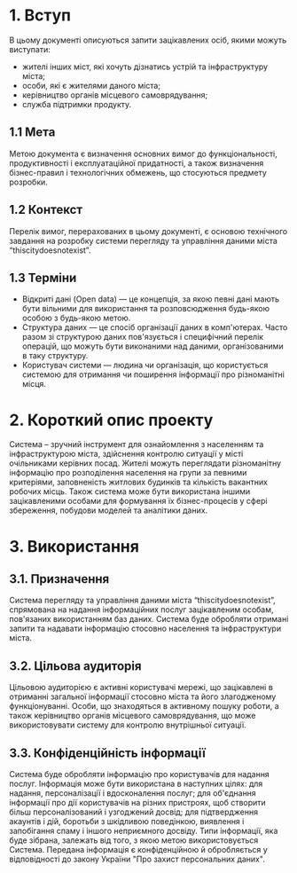 # 1. Вступ 
В цьому документі описуються запити зацікавлених осіб, якими можуть виступати:
* жителі інших міст, які хочуть дізнатись устрій та інфраструктуру міста;
* особи, які є жителями даного міста;
* керівництво органів місцевого самоврядування;
* служба підтримки продукту.
## 1.1 Мета
Метою документа є визначення основних вимог до функціональності, продуктивності і експлуатаційної придатності, а також визначення бізнес-правил і технологічних обмежень, що стосуються предмету розробки.
## 1.2 Контекст 
Перелік вимог, перерахованих в цьому документі, є основою технічного завдання на розробку системи перегляду та управління даними міста “thiscitydoesnotexist”.
## 1.3 Терміни
* Відкриті дані (Open data) — це концепція, за якою певні дані мають бути вільними для використання та розповсюдження будь-якою особою з будь-якою метою.
* Cтруктура даних — це спосіб організації даних в комп'ютерах. Часто разом зі структурою даних пов'язується і специфічний перелік операцій, що можуть бути виконаними над даними, організованими в таку структуру.
* Користувач cистеми — людина чи організація, що користується cистемою для отримання чи поширення інформації про різноманітні місця.
# 2.  Короткий опис проекту
Система – зручний інструмент для ознайомлення з населенням та інфраструктурою міста, здійснення контролю ситуації у місті очільниками керівних посад. Жителі можуть переглядати різноманітну інформацію про розподілення населення на групи за певними критеріями, заповненість житлових будинків та кількість вакантних робочих місць. Також система може бути використана іншими зацікавленими особами для формування їх бізнес-процесів у сфері збереження, побудови моделей та аналітики даних.
# 3. Використання
## 3.1. Призначення
Система перегляду та управління даними міста “thiscitydoesnotexist”,  спрямована на надання інформаційних послуг зацікавленим особам, пов'язаних використанням баз даних. Система буде обробляти отримані запити та надавати інформацію стосовно населення та інфраструктури міста. 
## 3.2. Цільова аудиторія
Цільовою аудиторією є активні користувачі мережі, що зацікавлені в отриманні загальної інформації стосовно міста та його злагодженому функціонуванні. Особи, що знаходяться в активному пошуку роботи, а також керівництво органів місцевого самоврядування, що може використовувати систему для контролю внутрішньої ситуації.
## 3.3. Конфіденційність інформації
Система буде обробляти інформацію про користувачів для надання послуг. Інформація може бути використана в наступних цілях: для надання, персоналізації і вдосконалення послуг; для об'єднання інформації про дії користувачів на різних пристроях, щоб створити більш персоналізований і узгоджений досвід; для підтвердження акаунтів і дій, боротьби з шкідливою поведінкою, виявлення і запобігання спаму і іншого неприємного досвіду. Типи інформації, яка буде зібрана, залежать від того, з якою метою використовується Система. Передана інформація є конфіденційною й обробляється у відповідності до закону України "Про захист персональних даних".

